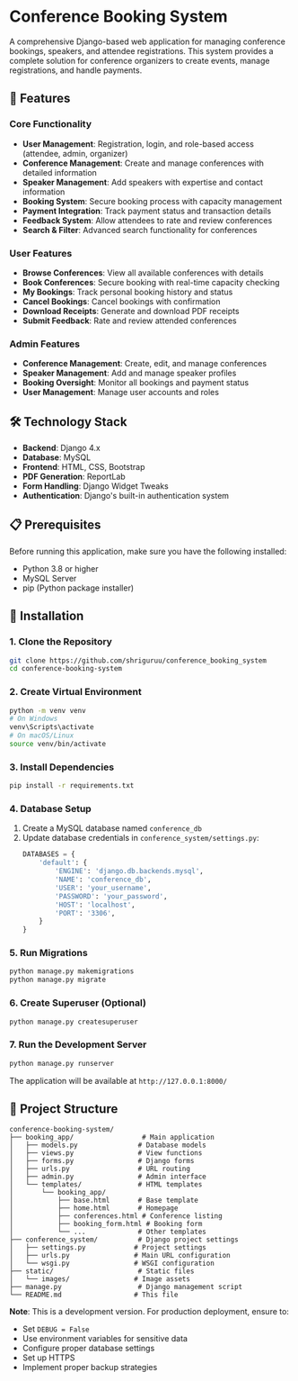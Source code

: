 # Conference Booking System

A comprehensive Django-based web application for managing conference bookings, speakers, and attendee registrations. This system provides a complete solution for conference organizers to create events, manage registrations, and handle payments.

## 🚀 Features

### Core Functionality
- **User Management**: Registration, login, and role-based access (attendee, admin, organizer)
- **Conference Management**: Create and manage conferences with detailed information
- **Speaker Management**: Add speakers with expertise and contact information
- **Booking System**: Secure booking process with capacity management
- **Payment Integration**: Track payment status and transaction details
- **Feedback System**: Allow attendees to rate and review conferences
- **Search & Filter**: Advanced search functionality for conferences

### User Features
- **Browse Conferences**: View all available conferences with details
- **Book Conferences**: Secure booking with real-time capacity checking
- **My Bookings**: Track personal booking history and status
- **Cancel Bookings**: Cancel bookings with confirmation
- **Download Receipts**: Generate and download PDF receipts
- **Submit Feedback**: Rate and review attended conferences

### Admin Features
- **Conference Management**: Create, edit, and manage conferences
- **Speaker Management**: Add and manage speaker profiles
- **Booking Oversight**: Monitor all bookings and payment status
- **User Management**: Manage user accounts and roles

## 🛠️ Technology Stack

- **Backend**: Django 4.x
- **Database**: MySQL
- **Frontend**: HTML, CSS, Bootstrap
- **PDF Generation**: ReportLab
- **Form Handling**: Django Widget Tweaks
- **Authentication**: Django's built-in authentication system

## 📋 Prerequisites

Before running this application, make sure you have the following installed:

- Python 3.8 or higher
- MySQL Server
- pip (Python package installer)

## 🚀 Installation

### 1. Clone the Repository
```bash
git clone https://github.com/shriguruu/conference_booking_system
cd conference-booking-system
```

### 2. Create Virtual Environment
```bash
python -m venv venv
# On Windows
venv\Scripts\activate
# On macOS/Linux
source venv/bin/activate
```

### 3. Install Dependencies
```bash
pip install -r requirements.txt
```

### 4. Database Setup
1. Create a MySQL database named `conference_db`
2. Update database credentials in `conference_system/settings.py`:
   ```python
   DATABASES = {
       'default': {
           'ENGINE': 'django.db.backends.mysql',
           'NAME': 'conference_db',
           'USER': 'your_username',
           'PASSWORD': 'your_password',
           'HOST': 'localhost',
           'PORT': '3306',
       }
   }
   ```

### 5. Run Migrations
```bash
python manage.py makemigrations
python manage.py migrate
```

### 6. Create Superuser (Optional)
```bash
python manage.py createsuperuser
```

### 7. Run the Development Server
```bash
python manage.py runserver
```

The application will be available at `http://127.0.0.1:8000/`

## 📁 Project Structure

```
conference-booking-system/
├── booking_app/                 # Main application
│   ├── models.py               # Database models
│   ├── views.py                # View functions
│   ├── forms.py                # Django forms
│   ├── urls.py                 # URL routing
│   ├── admin.py                # Admin interface
│   └── templates/              # HTML templates
│       └── booking_app/
│           ├── base.html       # Base template
│           ├── home.html       # Homepage
│           ├── conferences.html # Conference listing
│           ├── booking_form.html # Booking form
│           └── ...             # Other templates
├── conference_system/          # Django project settings
│   ├── settings.py            # Project settings
│   ├── urls.py                # Main URL configuration
│   └── wsgi.py                # WSGI configuration
├── static/                     # Static files
│   └── images/                # Image assets
├── manage.py                   # Django management script
└── README.md                  # This file
```



**Note**: This is a development version. For production deployment, ensure to:
- Set `DEBUG = False`
- Use environment variables for sensitive data
- Configure proper database settings
- Set up HTTPS
- Implement proper backup strategies 
